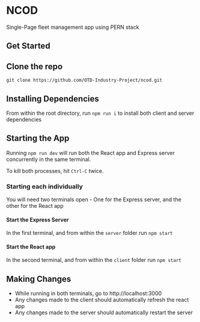 # NCOD

Single-Page fleet management app using PERN stack

## Get Started

## Clone the repo

`git clone https://github.com/OTD-Industry-Project/ncod.git`

## Installing Dependencies

From within the root directory, run `npm run i` to install both client and server dependencies

## Starting the App

Running `npm run dev` will run both the React app and Express server concurrently in the same terminal.

To kill both processes, hit `Ctrl-C` twice.

### Starting each individually

You will need two terminals open - One for the Express server, and the other for the React app

#### Start the Express Server

In the first terminal, and from within the `server` folder run `npm start`

#### Start the React app

In the second terminal, and from within the `client` folder run `npm start`

## Making Changes

-   While running in both terminals, go to http://localhost:3000
-   Any changes made to the client should automatically refresh the react app
-   Any changes made to the server should automatically restart the server
